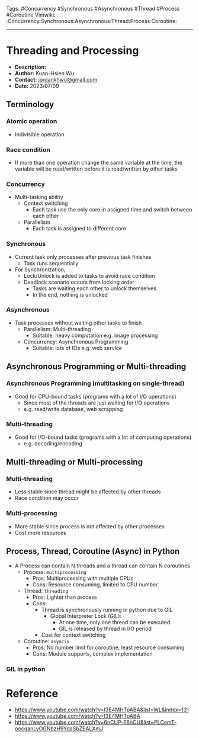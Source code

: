 Tags: #Concurrency #Synchronous #Asynchronous #Thread #Process #Coroutine
Vimwiki: :Concurrency:Synchronous:Asynchronous:Thread:Process:Coroutine:

______________________________________________________________________

# Threading and Processing

- __Description:__
- __Author:__ Kuan-Hsien Wu
- __Contact:__ jordankhwu@gmail.com
- __Date:__ 2023/07/09

## Terminology

### Atomic operation

- Indivisible operation

### Race condition

- If more than one operation change the same variable at the time, the variable will be read/written before it is read/written by other tasks

### Concurrency

- Multi-tasking ability
  - Context switching
    - Each task use the only core in assigned time and switch between each other
  - Parallelism
    - Each task is assigned to different core

### Synchronous

- Current task only processes after previous task finishes
  - Task runs sequentially
- For Synchronization,
  - Lock/Unlock is added to tasks to avoid race condition
  - Deadlock scenario occurs from locking order
    - Tasks are waiting each other to unlock themselves
    - In the end, nothing is unlocked

### Asynchronous

- Task processes without waiting other tasks to finish
  - Parallelism: Multi-threading
    - Suitable: heavy computation e.g. image processing
  - Concurrency: Asynchronous Programming
    - Suitable: lots of IOs e.g. web service

## Asynchronous Programming or Multi-threading

### Asynchronous Programming (multitasking on single-thread)

- Good for CPU-bound tasks (programs with a lot of I/O operations)
  - Since most of the threads are just waiting for I/O operations
  - e.g. read/write database, web scrapping

### Multi-threading

- Good for I/O-bound tasks (programs with a lot of computing operations)
  - e.g. decoding/encoding

## Multi-threading or Multi-processing

### Multi-threading

- Less stable since thread might be affected by other threads
- Race condition may occur

### Multi-processing

- More stable since process is not affected by other processes
- Cost more resources

## Process, Thread, Coroutine (Async) in Python

- A Process can contain N threads and a thread can contain N coroutines
  - Process: `multiprocessing`
    - Pros: Multiprocessing with multiple CPUs
    - Cons: Resource consuming, limited to CPU number
  - Thread: `threading`
    - Pros: Lighter than process
    - Cons:
      - Thread is synchronously running in python due to GIL
        - Global Interpreter Lock (GIL):
          - At one time, only one thread can be executed
          - GIL is released by thread in I/O period
      - Cost for context switching
  - Coroutine: `asyncio`
    - Pros: No number limit for coroutine, least resource consuming
    - Cons: Module supports, complex implementation

### GIL in python

# Reference

- https://www.youtube.com/watch?v=I3E4MHTpABA&list=WL&index=131
- https://www.youtube.com/watch?v=I3E4MHTpABA
- https://www.youtube.com/watch?v=6nCUP-E6nCU&list=PLCemT-oocganLyOGNbzH9YdaSbZEALXmJ
